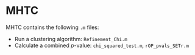 # MHTC

MHTC contains the following `.m` files:

- Run a clustering algorithm: `Refinement_Chi.m`
- Calculate a combined *p*-value: `chi_squared_test.m`, `rOP_pvals_SETr.m`
